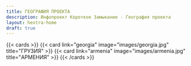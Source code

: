 ```yaml
---
title: ГЕОГРАФИЯ ПРОЕКТА
description: Инфопроект Короткое Замыкание - География проекта
layout: hextra-home
draft: true
---
```


{{< cards >}}
  {{< card link="georgia" image="images/georgia.jpg" title="ГРУЗИЯ" >}}
  {{< card link="armenia" image="images/armenia.jpg" title="АРМЕНИЯ" >}}
{{< /cards >}}

